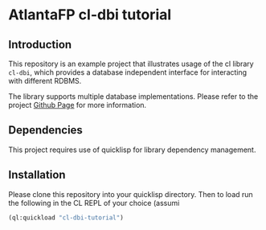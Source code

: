 # AtlantaFP cl-dbi tutorial

## Introduction

This repository is an example project that illustrates usage of the cl library `cl-dbi`,
which provides a database independent interface for interacting with different RDBMS.

The library supports multiple database implementations. Please refer to the project
[Github Page](https://github.com/fukumachi/cl-dbi) for more information.

## Dependencies

This project requires use of quicklisp for library dependency management.

## Installation

Please clone this repository into your quicklisp directory. Then to load run the following in the CL REPL of your choice (assumi

```lisp
(ql:quickload "cl-dbi-tutorial")
```
